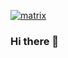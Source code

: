 <a href='https://postimages.org/' target='_blank'><img src='https://i.postimg.cc/KzpH3nfL/matrix.gif' border='0' alt='matrix'/></a>

### Hi there 👋

<!--
**EvgenyZvolev/EvgenyZvolev** is a ✨ _special_ ✨ repository because its `README.md` (this file) appears on your GitHub profile.

Here are some ideas to get you started:

- 🔭 I’m currently working on ...
- 🌱 I’m currently learning ...
- 👯 I’m looking to collaborate on ...
- 🤔 I’m looking for help with ...
- 💬 Ask me about ...
- 📫 How to reach me: ...
- 😄 Pronouns: ...
- ⚡ Fun fact: ...
-->
